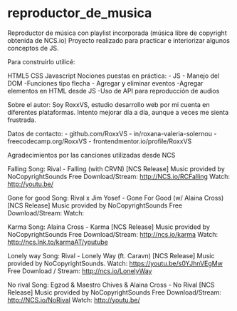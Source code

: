 # reproductor_de_musica
Reproductor de música con playlist incorporada (música libre de copyright obtenida de NCS.io) 
Proyecto realizado para practicar e interiorizar algunos conceptos de JS.

Para construirlo utilicé:

HTML5
CSS
Javascript
Nociones puestas en práctica: 
	- JS 
		- Manejo del DOM
		-Funciones tipo flecha
		- Agregar y eliminar eventos
		-Agregar elementos en HTML desde JS
		-Uso de API para reproducción de audios

Sobre el autor: Soy RoxxVS, estudio desarrollo web por mi cuenta en diferentes plataformas. Intento mejorar día a día, aunque a veces me sienta frustrada.

Datos de contacto: - github.com/RoxxVS - in/roxana-valeria-solernou - freecodecamp.org/RoxxVS - frontendmentor.io/profile/RoxxVS

Agradecimientos por las canciones utilizadas desde NCS

Falling
Song: Rival - Falling (with CRVN) [NCS Release]
Music provided by NoCopyrightSounds
Free Download/Stream: http://NCS.io/RCFalling
Watch: http://youtu.be/

Gone for good
Song: Rival x Jim Yosef - Gone For Good (w/ Alaina Cross) [NCS Release]
Music provided by NoCopyrightSounds
Free Download/Stream:
Watch:

Karma
Song: Alaina Cross - Karma [NCS Release]
Music provided by NoCopyrightSounds
Free Download/Stream: http://ncs.io/karma
Watch: http://ncs.lnk.to/karmaAT/youtube

Lonely way
Song: Rival - Lonely Way (ft. Caravn) [NCS Release]
Music provided by NoCopyrightSounds.
Watch: https://youtu.be/s0YJhnVEgMw
Free Download / Stream: http://ncs.io/LonelyWay

No rival
Song: Egzod & Maestro Chives & Alaina Cross - No Rival [NCS Release]
Music provided by NoCopyrightSounds
Free Download/Stream: http://NCS.io/NoRival
Watch: http://youtu.be/
